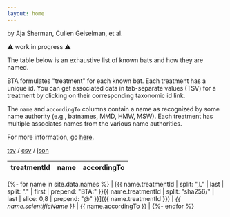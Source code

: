 ```yaml
---
layout: home
---
```

by Aja Sherman, Cullen Geiselman, et al. 

⚠️  work in progress ⚠️

The table below is an exhaustive list of known bats and how they are named.

BTA formulates "treatment" for each known bat. Each treatment has a unique id. You can get associated data in tab-separate values (TSV) for a treatment by clicking on their corresponding taxonomic id link. 

The `name` and `accordingTo` columns contain a name as recognized by some name authority (e.g., batnames, MMD, HMW, MSW). Each treatment has multiple associates names from the various name authorities. 

For more information, go [here](https://github.com/jhpoelen/bat-taxonomic-alignment).

[tsv](https://raw.githubusercontent.com/jhpoelen/bat-taxonomic-alignment/main/_data/names.tsv) / [csv](https://raw.githubusercontent.com/jhpoelen/bat-taxonomic-alignment/main/_data/names.csv) / [json](https://raw.githubusercontent.com/jhpoelen/bat-taxonomic-alignment/main/_data/names.json)

|treatmentId|name|accordingTo|
|---|---|---|
{%- for name in site.data.names %}
| [{{ name.treatmentId | split: ",L" | last | split: "." | first | prepend: "BTA:" }}{{ name.treatmentId | split: "sha256/" | last | slice: 0,8 | prepend: "@" }}]({{ name.treatmentId }}) | *{{ name.scientificName }}* | {{ name.accordingTo }} |
{%- endfor %}

